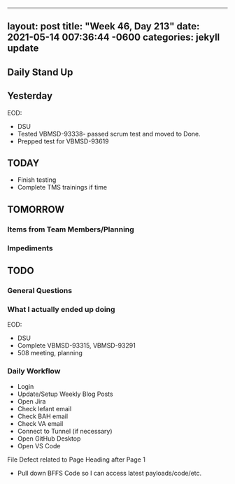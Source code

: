 
---
layout: post
title:  "Week 46, Day 213"
date:   2021-05-14 007:36:44 -0600
categories: jekyll update
---

## Daily Stand Up
## Yesterday
EOD:
* DSU
* Tested VBMSD-93338- passed scrum test and moved to Done.
* Prepped test for VBMSD-93619

## TODAY
* Finish testing
* Complete TMS trainings if time 
## TOMORROW

### Items from Team Members/Planning

### Impediments

## TODO

### General Questions  

### What I actually ended up doing
EOD:
* DSU
* Complete VBMSD-93315, VBMSD-93291
* 508 meeting, planning

### Daily Workflow
* Login
* Update/Setup Weekly Blog Posts
* Open Jira
* Check lefant email
* Check BAH email
* Check VA email
* Connect to Tunnel (if necessary)
* Open GitHub Desktop
* Open VS Code

File Defect related to Page Heading after Page 1
* Pull down BFFS Code so I can access latest payloads/code/etc.